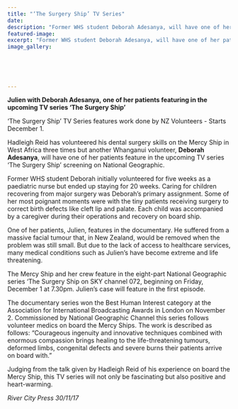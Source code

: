 ```yaml
---
title: "‘The Surgery Ship’ TV Series"
date: 
description: "Former WHS student Deborah Adesanya, will have one of her patients feature in the upcoming TV series ‘The Surgery Ship’ screening on National Geographic.."
featured-image: 
excerpt: "Former WHS student Deborah Adesanya, will have one of her patients feature in the upcoming TV series ‘The Surgery Ship’ screening on National Geographic."
image_gallery:
	
	
	
	
	
---
```


<p><strong>Julien with Deborah Adesanya,&nbsp;<span>one of her patients featuring in the upcoming TV series &lsquo;The Surgery Ship&rsquo;</span></strong></p>
<p>&lsquo;The Surgery Ship&rsquo; TV Series features work done by NZ Volunteers - Starts December 1.</p>
<p>Hadleigh Reid has volunteered his dental surgery skills on the Mercy Ship in West Africa three times but another Whanganui volunteer, <strong>Deborah Adesanya</strong>, will have one of her patients feature in the upcoming TV series &lsquo;The Surgery Ship&rsquo; screening on National Geographic.</p>
<p>Former WHS student Deborah initially volunteered for five weeks as a paediatric nurse but ended up staying for 20 weeks. Caring for children rec<span class="text_exposed_show">overing from major surgery was Deborah&rsquo;s primary assignment. Some of her most poignant moments were with the tiny patients receiving surgery to correct birth defects like cleft lip and palate. Each child was accompanied by a caregiver during their operations and recovery on board ship.<br /></span></p>
<p><span class="text_exposed_show">One of her patients, Julien, features in the documentary. He suffered from a massive facial tumour that, in New Zealand, would be removed when the problem was still small. But due to the lack of access to healthcare services, many medical conditions such as Julien&rsquo;s have become extreme and life threatening.&nbsp;<br /></span></p>
<p><span class="text_exposed_show">The Mercy Ship and her crew feature in the eight-part National Geographic series &lsquo;The Surgery Ship on SKY channel 072, beginning on Friday, December 1 at 7.30pm. Julien&rsquo;s case will feature in the first episode.<br /></span></p>
<p><span class="text_exposed_show">The documentary series won the Best Human Interest category at the Association for International Broadcasting Awards in London on November 2. Commissioned by National Geographic Channel this series follows volunteer medics on board the Mercy Ships. The work is described as follows: &ldquo;Courageous ingenuity and innovative techniques combined with enormous compassion brings healing to the life-threatening tumours, deformed limbs, congenital defects and severe burns their patients arrive on board with.&rdquo;<br /></span></p>
<p><span class="text_exposed_show">Judging from the talk given by Hadleigh Reid of his experience on board the Mercy Ship, this TV series will not only be fascinating but also positive and heart-warming.</span></p>
<div class="text_exposed_show">
<p><em>River City Press 30/11/17</em></p>
</div>

